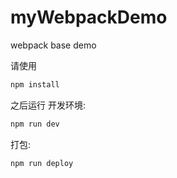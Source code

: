 # myWebpackDemo
webpack base demo

请使用
```bash
npm install
```

之后运行
开发环境:
```bash
npm run dev
```

打包:
```bash
npm run deploy
```

